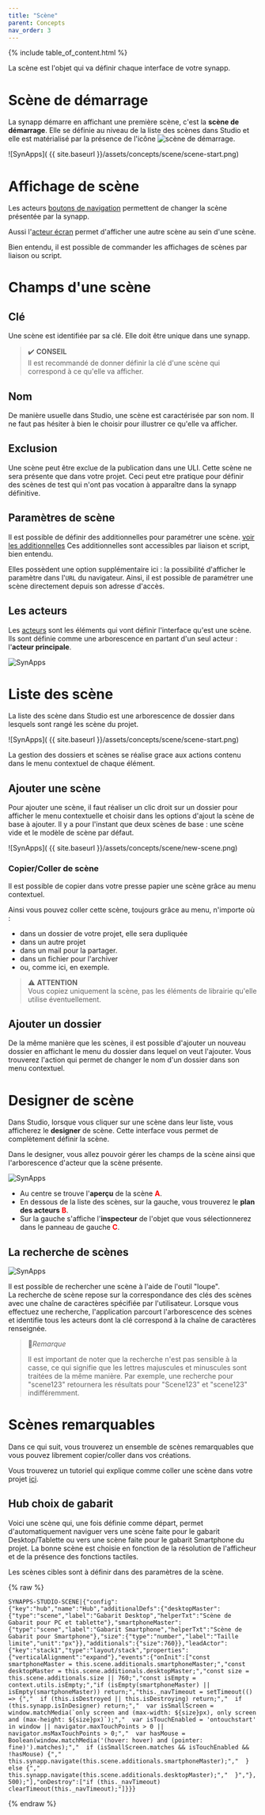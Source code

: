 ```yaml
---
title: "Scène"
parent: Concepts
nav_order: 3
---
```

{% include table_of_content.html %}


La scène est l'objet qui va définir chaque interface de votre synapp.

# Scène de démarrage
La synapp démarre en affichant une première scène, c'est la **scène de démarrage**. Elle se définie au niveau de la liste des scènes dans Studio et elle est matérialisé par la présence de l'icône ![scène de démarrage](../assets/start-scene-icon.png).

![SynApps]( {{ site.baseurl }}/assets/concepts/scene/scene-start.png)

# Affichage de scène

Les acteurs [boutons de navigation](./actor-types/input-nav-button.md) permettent de changer la scène présentée par la synapp.

Aussi l'[acteur écran](./actor-types/display-screen.md) permet d'afficher une autre scène au sein d'une scène.

Bien entendu, il est possible de commander les affichages de scènes par liaison ou script.

# Champs d'une scène

## Clé

Une scène est identifiée par sa clé. Elle doit être unique dans une synapp.

> ✔️ **CONSEIL**<br>
Il est recommandé de donner définir la clé d'une scène qui correspond à ce qu'elle va afficher.

## Nom

De manière usuelle dans Studio, une scène est caractérisée par son nom. Il ne faut pas hésiter à bien le choisir pour illustrer ce qu'elle va afficher.

## Exclusion

Une scène peut être exclue de la publication dans une ULI. Cette scène ne sera présente que dans votre projet. Ceci peut etre pratique pour définir des scènes de test qui n'ont pas vocation à apparaître dans la synapp définitive.

## Paramètres de scène

Il est possible de définir des additionnelles pour paramétrer une scène. [voir les additionnelles](./additionals.md)
Ces additionnelles sont accessibles par liaison et script, bien entendu.

Elles possèdent une option supplémentaire ici : la possibilité d'afficher le paramètre dans l'`URL` du navigateur. Ainsi, il est possible de paramétrer une scène directement depuis son adresse d'accès.

## Les acteurs

Les [acteurs](./actor/index.md) sont les éléments qui vont définir l'interface qu'est une scène. Ils sont définie comme une arborescence en partant d'un seul acteur : l'**acteur principale**.

![SynApps](../assets/scene-actors.png)

# Liste des scène

La liste des scène dans Studio est une arborescence de dossier dans lesquels sont rangé les scène du projet.

![SynApps]( {{ site.baseurl }}/assets/concepts/scene/scene-start.png)

La gestion des dossiers et scènes se réalise grace aux actions contenu dans le menu contextuel de chaque élément.

## Ajouter une scène

Pour ajouter une scène, il faut réaliser un clic droit sur un dossier pour afficher le menu contextuelle et choisir dans les options d'ajout la scène de base à ajouter.
Il y a pour l'instant que deux scènes de base : une scène vide et le modèle de scène par défaut.

![SynApps]( {{ site.baseurl }}/assets/concepts/scene/new-scene.png)

### Copier/Coller de scène

Il est possible de copier dans votre presse papier une scène grâce au menu contextuel.

Ainsi vous pouvez coller cette scène, toujours grâce au menu, n'importe où :
- dans un dossier de votre projet, elle sera dupliquée
- dans un autre projet
- dans un mail pour la partager.
- dans un fichier pour l'archiver
- ou, comme ici, en exemple.

> ⚠️ **ATTENTION**<br>
> Vous copiez uniquement la scène, pas les éléments de librairie qu'elle utilise éventuellement.

## Ajouter un dossier

De la même manière que les scènes, il est possible d'ajouter un nouveau dossier en affichant le menu du dossier dans lequel on veut l'ajouter.
Vous trouverez l'action qui permet de changer le nom d'un dossier dans son menu contextuel.

# Designer de scène

Dans Studio, lorsque vous cliquer sur une scène dans leur liste, vous afficherez le **designer** de scène. Cette interface vous permet de complètement définir la scène.

Dans le designer, vous allez pouvoir gérer les champs de la scène ainsi que l'arborescence d'acteur que la scène présente.

![SynApps](../assets/quick-start/designer-first-steps/02.png)

- Au centre se trouve l'**aperçu** de la scène <span style="color: red;">**A**</span>.
- En dessous de la liste des scènes, sur la gauche, vous trouverez le **plan des acteurs**  <span style="color: red;">**B**</span>.
- Sur la gauche s'affiche l'**inspecteur** de l'objet que vous sélectionnerez dans le panneau de gauche  <span style="color: red;">**C**</span>.

## La recherche de scènes

![SynApps](../assets/scene-search.png)

Il est possible de rechercher une scène à l'aide de l'outil "loupe".<br>
La recherche de scène repose sur la correspondance des clés des scènes avec une chaîne de caractères spécifiée par l'utilisateur.
Lorsque vous effectuez une recherche, l'application parcourt l'arborescence des scènes et identifie tous les acteurs dont la clé correspond à la chaîne de caractères renseignée.

>📌*Remarque*
>
>Il est important de noter que la recherche n'est pas sensible à la casse, ce qui signifie que les lettres majuscules et minuscules sont traitées de la même manière.
>Par exemple, une recherche pour "scene123" retournera les résultats pour "Scene123" et "scene123" indifféremment.

# Scènes remarquables

Dans ce qui suit, vous trouverez un ensemble de scènes remarquables que vous pouvez librement copier/coller dans vos créations.

Vous trouverez un tutoriel qui explique comme coller une scène dans votre projet [ici](../tutorials/copy-paste-actor-scene-composite.md#copiercoller-une-scène).

## Hub choix de gabarit
Voici une scène qui, une fois définie comme départ, permet d'automatiquement naviguer vers une scène faite pour le gabarit Desktop/Tablette ou vers une scène faite pour le gabarit Smartphone du projet. La bonne scène est choisie en fonction de la résolution de l'afficheur et de la présence des fonctions tactiles.

Les scènes cibles sont à définir dans des paramètres de la scène.


{% raw %}
```text
SYNAPPS-STUDIO-SCENE|{"config":{"key":"hub","name":"Hub","additionalDefs":{"desktopMaster":{"type":"scene","label":"Gabarit Desktop","helperTxt":"Scène de Gabarit pour PC et tablette"},"smartphoneMaster":{"type":"scene","label":"Gabarit Smartphone","helperTxt":"Scène de Gabarit pour Smartphone"},"size":{"type":"number","label":"Taille limite","unit":"px"}},"additionals":{"size":760}},"leadActor":{"key":"stack1","type":"layout/stack","properties":{"verticalAlignment":"expand"},"events":{"onInit":["const smartphoneMaster = this.scene.additionals.smartphoneMaster;","const desktopMaster = this.scene.additionals.desktopMaster;","const size = this.scene.additionals.size || 760;","const isEmpty = context.utils.isEmpty;","if (isEmpty(smartphoneMaster) || isEmpty(smartphoneMaster)) return;","this._navTimeout = setTimeout(() => {","  if (this.isDestroyed || this.isDestroying) return;","  if (this.synapp.isInDesigner) return;","  var isSmallScreen = window.matchMedia(`only screen and (max-width: ${size}px), only screen and (max-height: ${size}px)`);","  var isTouchEnabled = 'ontouchstart' in window || navigator.maxTouchPoints > 0 || navigator.msMaxTouchPoints > 0;","  var hasMouse = Boolean(window.matchMedia('(hover: hover) and (pointer: fine)').matches);","  if (isSmallScreen.matches && isTouchEnabled && !hasMouse) {","    this.synapp.navigate(this.scene.additionals.smartphoneMaster);","  } else {","    this.synapp.navigate(this.scene.additionals.desktopMaster);","  }","}, 500);"],"onDestroy":["if (this._navTimeout) clearTimeout(this._navTimeout);"]}}}
```
{% endraw %}
